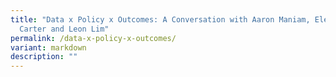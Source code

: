```yaml
---
title: "Data x Policy x Outcomes: A Conversation with Aaron Maniam, Eleanor
  Carter and Leon Lim"
permalink: /data-x-policy-x-outcomes/
variant: markdown
description: ""
---
```

